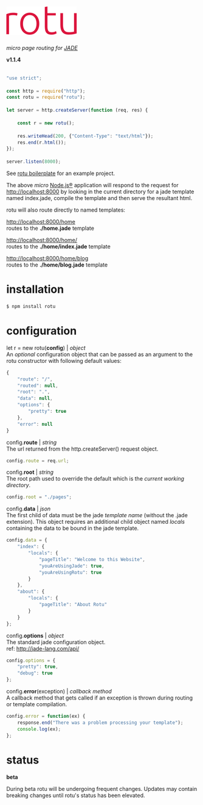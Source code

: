 
# [![rotu](./rotu.png)](https://www.npmjs.com/package/rotu)  
_micro page routing for [JADE](http://jade-lang.com)_

**v1.1.4**

```javascript

"use strict";

const http = require("http");
const rotu = require("rotu");

let server = http.createServer(function (req, res) {

    const r = new rotu();

    res.writeHead(200, {"Content-Type": "text/html"});
    res.end(r.html());
});

server.listen(8000);
```

See [rotu boilerplate](https://github.com/sgarver/rotu-boilerplate) for an example project.

The above _micro_ [Node.js&reg;](https://nodejs.org) application will respond to the request for [http://localhost:8000](http://localhost:8000) by looking in the current directory for a jade template named index.jade, compile the template and then serve the resultant html.

rotu will also route directly to named templates:

[http://localhost:8000/home](http://localhost:8000/home)  
routes to the **./home.jade** template

[http://localhost:8000/home/](http://localhost:8000/home/)   
routes to the **./home/index.jade** template

[http://localhost:8000/home/blog](http://localhost:8000/home/blog)  
routes to the **./home/blog.jade** template

# installation
```bash
$ npm install rotu
```

# configuration

let r = new rotu(**config**) | _object_  
An _optional_ configuration object that can be passed as an argument to the rotu constructor with following default values:  
```javascript
{
    "route": "/",
    "routed": null,
    "root": ".",
    "data": null,
    "options": {
        "pretty": true
    },
    "error": null
}
```




config.**route** | _string_  
The url returned from the http.createServer() request object.

```javascript
config.route = req.url;
```

config.**root** | _string_  
The root path used to override the default which is the _current working directory_.

```javascript
config.root = "./pages";
```

config.**data** | _json_  
The first child of data must be the jade _template name_ (without the .jade extension). This object requires an additional child object named _locals_ containing the data to be bound in the jade template.

```javascript
config.data = {
    "index": {
        "locals": {
            "pageTitle": "Welcome to this Website",
            "youAreUsingJade": true,
            "youAreUsingRotu": true
        }
    },
    "about": {
        "locals": {
            "pageTitle": "About Rotu"
        }
    }
};
```

config.**options** | _object_  
The standard jade configuration object.  
ref: http://jade-lang.com/api/

```javascript
config.options = {
    "pretty": true,
    "debug": true
};
```
config.**error**(exception) | _callback method_  
A callback method that gets called if an exception is thrown during routing or template compilation.

```javascript
config.error = function(ex) {
    response.end("There was a problem processing your template");
    console.log(ex);
};
```




# status
**beta**

During beta rotu will be undergoing frequent changes. Updates may contain breaking changes until rotu's status has been elevated.
